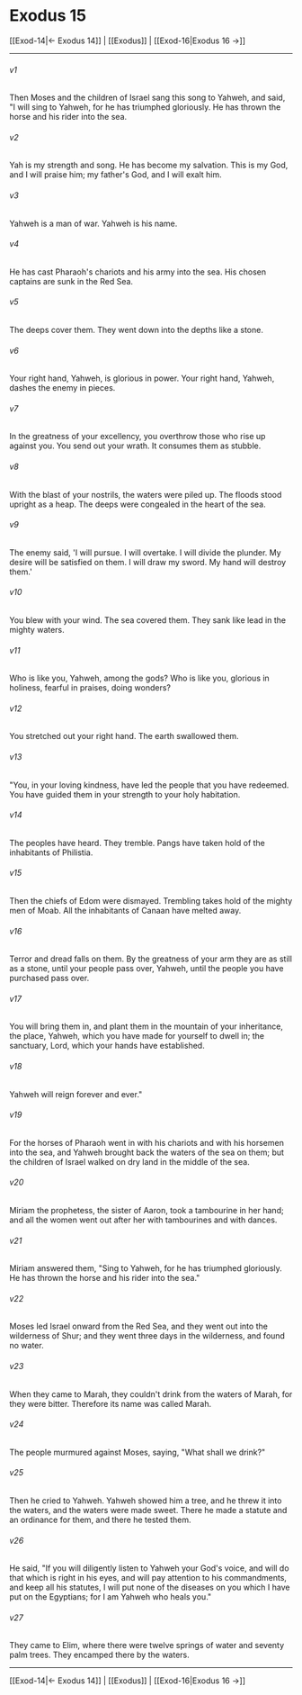 # Exodus 15

[[Exod-14|← Exodus 14]] | [[Exodus]] | [[Exod-16|Exodus 16 →]]
***



###### v1 
Then Moses and the children of Israel sang this song to Yahweh, and said, "I will sing to Yahweh, for he has triumphed gloriously. He has thrown the horse and his rider into the sea. 

###### v2 
Yah is my strength and song. He has become my salvation. This is my God, and I will praise him; my father's God, and I will exalt him. 

###### v3 
Yahweh is a man of war. Yahweh is his name. 

###### v4 
He has cast Pharaoh's chariots and his army into the sea. His chosen captains are sunk in the Red Sea. 

###### v5 
The deeps cover them. They went down into the depths like a stone. 

###### v6 
Your right hand, Yahweh, is glorious in power. Your right hand, Yahweh, dashes the enemy in pieces. 

###### v7 
In the greatness of your excellency, you overthrow those who rise up against you. You send out your wrath. It consumes them as stubble. 

###### v8 
With the blast of your nostrils, the waters were piled up. The floods stood upright as a heap. The deeps were congealed in the heart of the sea. 

###### v9 
The enemy said, 'I will pursue. I will overtake. I will divide the plunder. My desire will be satisfied on them. I will draw my sword. My hand will destroy them.' 

###### v10 
You blew with your wind. The sea covered them. They sank like lead in the mighty waters. 

###### v11 
Who is like you, Yahweh, among the gods? Who is like you, glorious in holiness, fearful in praises, doing wonders? 

###### v12 
You stretched out your right hand. The earth swallowed them. 

###### v13 
"You, in your loving kindness, have led the people that you have redeemed. You have guided them in your strength to your holy habitation. 

###### v14 
The peoples have heard. They tremble. Pangs have taken hold of the inhabitants of Philistia. 

###### v15 
Then the chiefs of Edom were dismayed. Trembling takes hold of the mighty men of Moab. All the inhabitants of Canaan have melted away. 

###### v16 
Terror and dread falls on them. By the greatness of your arm they are as still as a stone, until your people pass over, Yahweh, until the people you have purchased pass over. 

###### v17 
You will bring them in, and plant them in the mountain of your inheritance, the place, Yahweh, which you have made for yourself to dwell in; the sanctuary, Lord, which your hands have established. 

###### v18 
Yahweh will reign forever and ever." 

###### v19 
For the horses of Pharaoh went in with his chariots and with his horsemen into the sea, and Yahweh brought back the waters of the sea on them; but the children of Israel walked on dry land in the middle of the sea. 

###### v20 
Miriam the prophetess, the sister of Aaron, took a tambourine in her hand; and all the women went out after her with tambourines and with dances. 

###### v21 
Miriam answered them, "Sing to Yahweh, for he has triumphed gloriously. He has thrown the horse and his rider into the sea." 

###### v22 
Moses led Israel onward from the Red Sea, and they went out into the wilderness of Shur; and they went three days in the wilderness, and found no water. 

###### v23 
When they came to Marah, they couldn't drink from the waters of Marah, for they were bitter. Therefore its name was called Marah. 

###### v24 
The people murmured against Moses, saying, "What shall we drink?" 

###### v25 
Then he cried to Yahweh. Yahweh showed him a tree, and he threw it into the waters, and the waters were made sweet. There he made a statute and an ordinance for them, and there he tested them. 

###### v26 
He said, "If you will diligently listen to Yahweh your God's voice, and will do that which is right in his eyes, and will pay attention to his commandments, and keep all his statutes, I will put none of the diseases on you which I have put on the Egyptians; for I am Yahweh who heals you." 

###### v27 
They came to Elim, where there were twelve springs of water and seventy palm trees. They encamped there by the waters.

***
[[Exod-14|← Exodus 14]] | [[Exodus]] | [[Exod-16|Exodus 16 →]]
